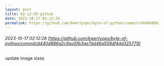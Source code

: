```yaml
---
layout: post
title: 02-12-28-github
date: 2023-10-17 02:12:28
permalink: https://github.com/kwertyops/byte-of-python/commit/d440d886a2c9aa5fb3ae7dd46a558df4dd325779
---
```


###### 2023-10-17 02:12:28 [https://github.com/kwertyops/byte-of-python/commit/d440d886a2c9aa5fb3ae7dd46a558df4dd325779]
update image sizes
